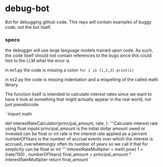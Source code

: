 # debug-bot
Bot for debugging github code. This repo will contain examples of buggy code, not the bot itself.

### specs 
the debugger will use large language models trained upon code. As such, the code itself should not contain references to the bugs since this could hint to the LLM what the error is.

in ex1.py the code is missing a colon
`
for i in [1,2,3]
  print(i)
`

in ex2.py the code is missing indentation and a mispelling of the called math library

The function itself is intended to calculate interest rates since we want to have it look at something that might actually appear in the real world, not just pseudocode 

`
import math 

def interestRateCalculator(principal_amount, rate, ):
'''Calculate interest rate using float inputs
principal_amount is the initial dollar amount owed or invested can be float or int 
rate is the interest rate applied as a percent 
numberOfYears is the number of accrual events over which the interest is accrued, overwhelmingly often its number of years so we call it that for simplicity can be float or int
'''
interestRateMultiplier = meth.pow( 1 + (rate/100) , numberOfYears) 
final_amount = principal_amount * interestRateMultiplier
return final_amount
`
